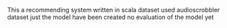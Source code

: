 This a recommending system written in scala
dataset used audioscrobbler dataset
just the model have been created no evaluation of the model yet